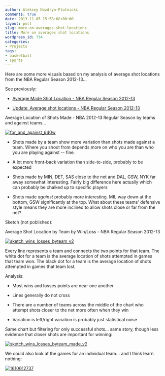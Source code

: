 ```yaml
---
author: Aleksey Nozdryn-Plotnicki
comments: true
date: 2013-11-05 15:58:08+00:00
layout: post
slug: more-on-averages-shot-locations
title: More on averages shot locations
wordpress_id: 734
categories:
- Projects
tags:
- basketball
- sports
---
```


Here are some more visuals based on my analysis of average shot locations from the NBA Regular Season 2012-13...

See previously:



	
  * [Average Made Shot Location - NBA Regular Season 2012-13](http://alekseynp.github.io/2013/10/13/average-made-shot-location-nba-regular-season-2012-13/)

	
  * [Update: Average shot locations - NBA Regular Season 2012-13](http://alekseynp.github.io/2013/10/24/update-average-shot-locations-nba-regular-season-2012-13/)




Average Location of Shots Made - NBA 2012-13 Regular Season by teams and against teams...

[![for_and_against_640w](http://alekseynp.github.io/wp-content/uploads/2013/11/for_and_against_640w1.png)](http://alekseynp.github.io/wp-content/uploads/2013/11/for_and_against_640w1.png)



	
  * Shots made by a team show more variation than shots made against a team. Where you shoot from depends more on who you are than who you are playing against -- fine.

	
  * A lot more front-back variation than side-to-side, probably to be expected

	
  * Shots made by MIN, DET, SAS close to the net and DAL, GSW, NYK far away somewhat interesting. Fairly big difference here actually which can probably be chalked up to specific players

	
  * Shots made _against_ probably more interesting. MIL way down at the bottom, GSW significantly at the top. What about these teams' defensive style means they are more inclined to allow shots close or far from the net?




Sketch (not poblished):

Average Shot Location by Team by Win/Loss - NBA Regular Season 2012-13

[![sketch_wins_losses_byteam_v2](http://alekseynp.github.io/wp-content/uploads/2013/11/sketch_wins_losses_byteam_v22.png)](http://alekseynp.github.io/wp-content/uploads/2013/11/sketch_wins_losses_byteam_v22.png)

Every line represents a team and connects the two points for that team. The white dot for a team is the average location of shots attempted in games that team won. The black dot for a team is the average location of shots attempted in games that team lost.

Analysis:



	
  * Most wins and losses points are near one another

	
  * Lines generally do not cross

	
  * There are a number of teams across the middle of the chart who attempt shots closer to the net more often when they win

	
  * Variation is left/right variation is probably just statistical noise


Same chart but filtering for only successful shots... same story, though less evidence that closer shots are important for winning:

[![sketch_wins_losses_byteam_made_v2](http://alekseynp.github.io/wp-content/uploads/2013/11/sketch_wins_losses_byteam_made_v2.png)](http://alekseynp.github.io/wp-content/uploads/2013/11/sketch_wins_losses_byteam_made_v2.png)



We could also look at the games for an individual team... and I think learn nothing:



[![1610612737](http://alekseynp.github.io/wp-content/uploads/2013/11/1610612737-.png)](http://alekseynp.github.io/wp-content/uploads/2013/11/1610612737-.png)
